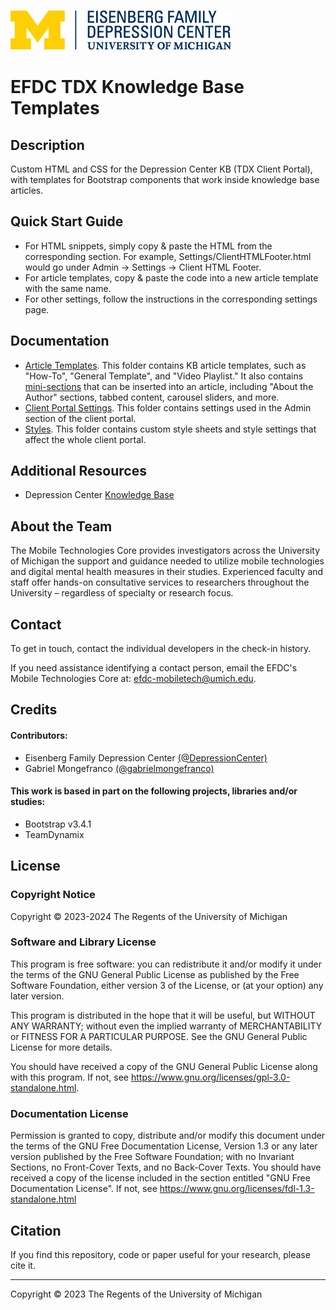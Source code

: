 ![Depression Center Logo](https://github.com/DepressionCenter/.github/blob/main/images/EFDCLogo_375w.png "depressioncenter.org")

# EFDC TDX Knowledge Base Templates

## Description
Custom HTML and CSS for the Depression Center KB (TDX Client Portal), with templates for Bootstrap components that work inside knowledge base articles.



## Quick Start Guide
+ For HTML snippets, simply copy & paste the HTML from the corresponding section. For example, Settings/ClientHTMLFooter.html would go under Admin -> Settings -> Client HTML Footer.
+ For article templates, copy & paste the code into a new article template with the same name.
+ For other settings, follow the instructions in the corresponding settings page.



## Documentation
+ [Article Templates](https://github.com/DepressionCenter/EFDC-TDX-KB/tree/main/ArticleTemplates). This folder contains KB article templates, such as "How-To", "General Template", and "Video Playlist." It also contains [mini-sections](https://github.com/DepressionCenter/EFDC-TDX-KB/tree/main/ArticleTemplates/Mini_Sections) that can be inserted into an article, including "About the Author" sections, tabbed content, carousel sliders, and more.
+ [Client Portal Settings](https://github.com/DepressionCenter/EFDC-TDX-KB/tree/main/ClientPortalSettings). This folder contains settings used in the Admin section of the client portal.
+ [Styles](https://github.com/DepressionCenter/EFDC-TDX-KB/tree/main/Styles). This folder contains custom style sheets and style settings that affect the whole client portal.


## Additional Resources
+ Depression Center [Knowledge Base](https://teamdynamix.umich.edu/TDClient/210/DepressionCenter/Home/)



## About the Team
The Mobile Technologies Core provides investigators across the University of Michigan the support and guidance needed to utilize mobile technologies and digital mental health measures in their studies. Experienced faculty and staff offer hands-on consultative services to researchers throughout the University – regardless of specialty or research focus.



## Contact
To get in touch, contact the individual developers in the check-in history.

If you need assistance identifying a contact person, email the EFDC's Mobile Technologies Core at: efdc-mobiletech@umich.edu.



## Credits
#### Contributors:
+ Eisenberg Family Depression Center [(@DepressionCenter)](https://github.com/DepressionCenter/)
+ Gabriel Mongefranco [(@gabrielmongefranco)](https://github.com/gabrielmongefranco)



#### This work is based in part on the following projects, libraries and/or studies:
+ Bootstrap v3.4.1
+ TeamDynamix



## License
### Copyright Notice
Copyright © 2023-2024 The Regents of the University of Michigan


### Software and Library License
This program is free software: you can redistribute it and/or modify it under the terms of the GNU General Public License as published by the Free Software Foundation, either version 3 of the License, or (at your option) any later version.

This program is distributed in the hope that it will be useful, but WITHOUT ANY WARRANTY; without even the implied warranty of MERCHANTABILITY or FITNESS FOR A PARTICULAR PURPOSE. See the GNU General Public License for more details.

You should have received a copy of the GNU General Public License along with this program. If not, see <https://www.gnu.org/licenses/gpl-3.0-standalone.html>.


### Documentation License
Permission is granted to copy, distribute and/or modify this document 
under the terms of the GNU Free Documentation License, Version 1.3 
or any later version published by the Free Software Foundation; 
with no Invariant Sections, no Front-Cover Texts, and no Back-Cover Texts. 
You should have received a copy of the license included in the section entitled "GNU 
Free Documentation License". If not, see <https://www.gnu.org/licenses/fdl-1.3-standalone.html>



## Citation
If you find this repository, code or paper useful for your research, please cite it.

----

Copyright © 2023 The Regents of the University of Michigan
